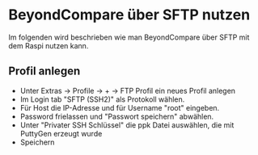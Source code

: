 # BeyondCompare über SFTP nutzen

Im folgenden wird beschrieben wie man BeyondCompare über SFTP mit dem Raspi nutzen kann.

## Profil anlegen

* Unter Extras -> Profile -> + -> FTP Profil ein neues Profil anlegen
* Im Login tab "SFTP (SSH2)" als Protokoll wählen.
* Für Host die IP-Adresse und für Username "root" eingeben.
* Password frielassen und "Passwort speichern" abwählen.
* Unter "Privater SSH Schlüssel" die ppk Datei auswählen, die mit PuttyGen erzeugt wurde
* Speichern

